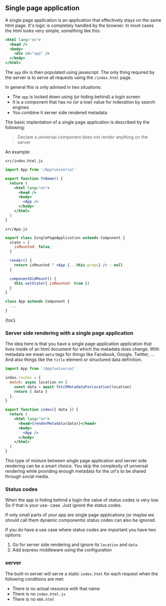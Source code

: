 ## Single page application

A single page application is an application that effectively stays on the same html page. It's
logic is completely handled by the browser. In most cases the html looks very simple, something
like this:

```jsx
<html lang="en">
  <head />
  <body>
    <div id="app" />
  </body>
</html>
```

The `app` div is then populated using javascript. The only thing required by the server is to serve
all requests using the `/index.html` page.

In general this is only advised in two situations:
- The `app` is locked down using (or hiding behind) a login screen
- It is a component that has no (or a low) value for indexation by search engines
- You combine it server side rendered metadata

The basic implentation of a single page application is described by the following:

> Declare a universal component does not render anything on the server

An example:

`src/index.html.js`
```jsx
import App from '/App?universal'

export function fnName() {
  return (
    <html lang="en">
      <head />
      <body>
        <App />
      </body>
    </html>
  )
}
```

`src/App.js`
```jsx
export class SinglePageApplication extends Component {
  state = {
    isMounted: false,
  }

  render() {
    return isMounted ? <App {...this.props} /> : null
  }

  componentDidMount() {
    this.setState({ isMounted: true })
  }
}

class App extends Component {
  ...
}
```

{toc}

### Server side rendering with a single page application

The idea here is that you have a single page application application that lives inside of an html
document for which the metadata does change. With metadata we mean `meta` tags for things like
Facebook, Google, Twitter, ... And also things like the `title` element or structured data
definition.

```jsx
import App from '/App?universal'

index.routes = {
  match: async location => {
    const data = await fetchMetadataForLocation(location)
    return { data }
  },
}

export function index({ data }) {
  return (
    <html lang="en">
      <head>{renderMetadata(data)}</head>
      <body>
        <App />
      </body>
    </html>
  )
}
```

This type of mixture between single page application and server side rendering can be a smart
choice. You skip the complexity of universal rendering while providing enough metadata for the url's
to be shared through social media.

### Status codes

When the app is hiding behind a login the value of status codes is very low. So if that is your use-
case. Just ignore the status codes.

If only small parts of your app are single page applications (or maybe we should call them dynamic
components) status codes can also be ignored.

If you do have a use case where status codes are important you have two options:

1. Go for server side rendering and ignore its `location` and `data`
2. Add express middleware using the configuration

### server

The built-in server will serve a static `index.html` for each request when the following conditions
are met:

- There is no actual resource with that name
- There is no `index.html.js`
- There is no `404.html`

